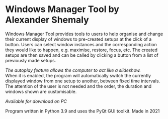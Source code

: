 # Windows Manager Tool by Alexander Shemaly

Windows Manager Tool provides tools to users to help organise and change their current display of windows to pre-created setups at the click of a button.
Users can select window instances and the corresponding action they would like to happen, e.g. maximise, restore, focus, etc.
The created setups are then saved and can be called by clicking a button from a list of previously made setups.<br>

_The autoplay feature allows the computer to act like a slideshow._ <br>
When it is enabled, the program will automatically switch the currently displayed window from one setup to another, between fixed time intervals.
The attention of the user is not needed and the order, the duration and windows shown are customisable.

_Available for download on PC_

Program written in Python 3.9 and uses the PyQt GUI toolkit. Made in 2021
